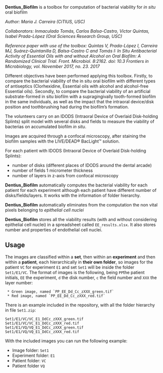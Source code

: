 **Dentius_Biofilm** is a toolbox for computation of bacterial viability for *in situ* oral biofilm

*Author: Maria J. Carreira (CiTIUS, USC)*

*Collaborators: Inmaculada Tomás, Carlos Balsa-Castro, Victor Quintas, Isabel Prada-López (Oral Sciences Research Group, USC)*

*Reference paper with use of the toolbox: Quintas V, Prada-López I, Carreira MJ, Suárez-Quintanilla D, Balsa-Castro C and Tomás I: *In Situ* Antibacterial Activity of Essential Oils with and without Alcohol on Oral Biofilm: A Randomized Clinical Trial. Front. Microbiol. 8:2162. doi: 10.3
Frontiers in Microbiology, vol. November 2017, no. 23. 2017*

Different objectives have been performed applying this toolbox. Firstly, to compare the bacterial viability of the in situ oral biofilm with different types of antiseptics
(Clorhexidine, Essential oils with alcohol and alcohol-free Essential oils). Secondly, to compare the bacterial viability of an artificial substrate-formed in situ biofilm 
with a supragingivally tooth-formed biofilm in the same individuals, as well as the impact that the intraoral device/disk position and toothbrushing had during the biofilm’s 
formation.


The volunteers carry on an IDODS (Intraoral Device of Overlaid Disk-holding Splints) split model with several disks and fields to measure the viability of bacterias on 
accumulated biofilm *in situ*.

Images are acquired through a confocal microscopy, after staining the biofilm samples with the LIVE/DEAD® BacLight™ solution.

For each patient with IDODS (Intraoral Device of Overlaid Disk-holding Splints): 
 * number of disks (different places of IDODS around the dental arcade)
 * number of fields 1 micrometer thickness
 * number of layers in z-axis from confocal microscopy

**Dentius_Biofilm** automatically computes the bacterial viability for each patient for each experiment although each patient have different number of disks/fields/layers. It works with the information of folder hierarchy.

**Dentius_Biofilm** automatically eliminates from the computation the non vital pixels belonging to *epithelial cell nuclei*

**Dentius_Biofilm** stores all the viability results (with and without considering epithelial cell nuclei) in a spreadsheet called  `EE_results.xlsx`. It also stores number and properties of endothelial cell nuclei. 


## Usage

The images are classified within a **set**, then within an **experiment** and then within a **patient**, each hierarchically in **their own folder**, so images for the patient `VC` for experiment `E1` and set `Set1` will be inside the folder `Set1/E1/VC`. The format of images is the following, being `PP`the patient initials, `EE` the experiment, `d` the disk number, `c` the field number and `XXX` the layer number:
```
 * Green image, named `PP_EE_Dd_Cc_zXXX_green.tif`
 * Red image, named `PP_EE_Dd_Cc_zXXX_red.tif`
```
There is an example included in the repository, with all the folder hierarchy in file `Set1.zip`:

```
Set1/E1/VC/VC_E1_DdCc_zXXX_green.tif
Set1/E1/VC/VC_E1_DdCc_zXXX_red.tif
Set1/E1/VQ/VQ_E1_DdCc_zXXX_green.tif
Set1/E1/VQ/VQ_E1_DdCc_zXXX_red.tif
```

With the included images you can run the following example:

 * Image folder: `Set1`
 * Experiment folder: `E1`
 * Patient folder: `VC`
 * Patient folder `VQ`